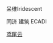 呆维Iridescent

同济 建筑 ECADI

[鸢尾云](https://irides.games/)

<!---
DViridescent/DViridescent is a ✨ special ✨ repository because its `README.md` (this file) appears on your GitHub profile.
You can click the Preview link to take a look at your changes.
--->
